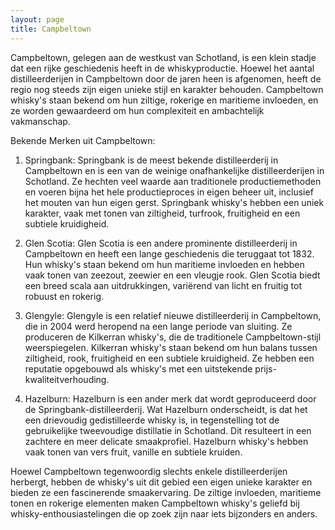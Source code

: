 ```yaml
---
layout: page
title: Campbeltown
---
```


Campbeltown, gelegen aan de westkust van Schotland, is een klein stadje dat een rijke geschiedenis heeft in de whiskyproductie. Hoewel het aantal distilleerderijen in Campbeltown door de jaren heen is afgenomen, heeft de regio nog steeds zijn eigen unieke stijl en karakter behouden. Campbeltown whisky's staan bekend om hun ziltige, rokerige en maritieme invloeden, en ze worden gewaardeerd om hun complexiteit en ambachtelijk vakmanschap.

Bekende Merken uit Campbeltown:

1. Springbank:
Springbank is de meest bekende distilleerderij in Campbeltown en is een van de weinige onafhankelijke distilleerderijen in Schotland. Ze hechten veel waarde aan traditionele productiemethoden en voeren bijna het hele productieproces in eigen beheer uit, inclusief het mouten van hun eigen gerst. Springbank whisky's hebben een uniek karakter, vaak met tonen van ziltigheid, turfrook, fruitigheid en een subtiele kruidigheid.

2. Glen Scotia:
Glen Scotia is een andere prominente distilleerderij in Campbeltown en heeft een lange geschiedenis die teruggaat tot 1832. Hun whisky's staan bekend om hun maritieme invloeden en hebben vaak tonen van zeezout, zeewier en een vleugje rook. Glen Scotia biedt een breed scala aan uitdrukkingen, variërend van licht en fruitig tot robuust en rokerig.

3. Glengyle:
Glengyle is een relatief nieuwe distilleerderij in Campbeltown, die in 2004 werd heropend na een lange periode van sluiting. Ze produceren de Kilkerran whisky's, die de traditionele Campbeltown-stijl weerspiegelen. Kilkerran whisky's staan bekend om hun balans tussen ziltigheid, rook, fruitigheid en een subtiele kruidigheid. Ze hebben een reputatie opgebouwd als whisky's met een uitstekende prijs-kwaliteitverhouding.

4. Hazelburn:
Hazelburn is een ander merk dat wordt geproduceerd door de Springbank-distilleerderij. Wat Hazelburn onderscheidt, is dat het een drievoudig gedistilleerde whisky is, in tegenstelling tot de gebruikelijke tweevoudige distillatie in Schotland. Dit resulteert in een zachtere en meer delicate smaakprofiel. Hazelburn whisky's hebben vaak tonen van vers fruit, vanille en subtiele kruiden.

Hoewel Campbeltown tegenwoordig slechts enkele distilleerderijen herbergt, hebben de whisky's uit dit gebied een eigen unieke karakter en bieden ze een fascinerende smaakervaring. De ziltige invloeden, maritieme tonen en rokerige elementen maken Campbeltown whisky's geliefd bij whisky-enthousiastelingen die op zoek zijn naar iets bijzonders en anders.
